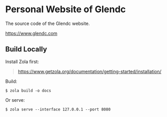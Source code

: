 # Personal Website of Glendc

The source code of the Glendc website.

https://www.glendc.com

## Build Locally

Install Zola first:

> <https://www.getzola.org/documentation/getting-started/installation/>

Build:

```
$ zola build -o docs
```

Or serve:

```
$ zola serve --interface 127.0.0.1 --port 8080
```
